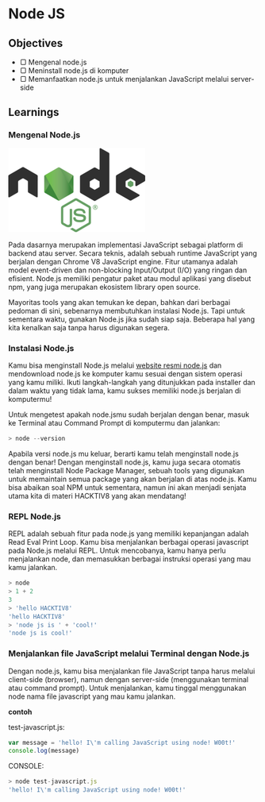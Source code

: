 # Node JS

## Objectives

- ▢ Mengenal node.js
- ▢ Meninstall node.js di komputer
- ▢ Memanfaatkan node.js untuk menjalankan JavaScript melalui server-side

## Learnings

### Mengenal Node.js

![Node.js Logo](assets/nodejs-logo.png)

Pada dasarnya merupakan implementasi JavaScript sebagai platform di backend atau server. Secara teknis, adalah sebuah runtime JavaScript yang berjalan dengan Chrome V8 JavaScript engine. Fitur utamanya adalah model event-driven dan non-blocking Input/Output (I/O) yang ringan dan efisient. Node.js memiliki pengatur paket atau modul aplikasi yang disebut npm, yang juga merupakan ekosistem library open source.

Mayoritas tools yang akan temukan ke depan, bahkan dari berbagai pedoman di sini, sebenarnya membutuhkan instalasi Node.js. Tapi untuk sementara waktu, gunakan Node.js jika sudah siap saja. Beberapa hal yang kita kenalkan saja tanpa harus digunakan segera.

### Instalasi Node.js

Kamu bisa menginstall Node.js melalui [website resmi node.js](https://nodejs.org/en/) dan mendownload node.js ke komputer kamu sesuai dengan sistem operasi yang kamu miliki. Ikuti langkah-langkah yang ditunjukkan pada installer dan dalam waktu yang tidak lama, kamu sukses memiliki node.js berjalan di komputermu!

Untuk mengetest apakah node.jsmu sudah berjalan dengan benar, masuk ke Terminal atau Command Prompt di komputermu dan jalankan:

```javascript
> node --version
```

Apabila versi node.js mu keluar, berarti kamu telah menginstall node.js dengan benar! Dengan menginstall node.js, kamu juga secara otomatis telah menginstall Node Package Manager, sebuah tools yang digunakan untuk memaintain semua package yang akan berjalan di atas node.js. Kamu bisa abaikan soal NPM untuk sementara, namun ini akan menjadi senjata utama kita di materi HACKTIV8 yang akan mendatang!

### REPL Node.js

REPL adalah sebuah fitur pada node.js yang memiliki kepanjangan adalah Read Eval Print Loop. Kamu bisa menjalankan berbagai operasi javascript pada Node.js melalui REPL. Untuk mencobanya, kamu hanya perlu menjalankan node, dan memasukkan berbagai instruksi operasi yang mau kamu jalankan.

```javascript
> node
> 1 + 2
3
> 'hello HACKTIV8'
'hello HACKTIV8'
> 'node js is ' + 'cool!'
'node js is cool!'
```

### Menjalankan file JavaScript melalui Terminal dengan Node.js

Dengan node.js, kamu bisa menjalankan file JavaScript tanpa harus melalui client-side (browser), namun dengan server-side (menggunakan terminal atau command prompt). Untuk menjalankan, kamu tinggal menggunakan node <spasi> nama file javascript yang mau kamu jalankan.


**contoh**

test-javascript.js:
```javascript
var message = 'hello! I\'m calling JavaScript using node! W00t!'
console.log(message)
```

CONSOLE:
```javascript
> node test-javascript.js
'hello! I\'m calling JavaScript using node! W00t!'
```
